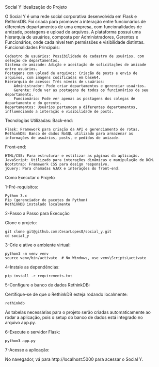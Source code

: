 Social Y
Idealização do Projeto

O Social Y é uma rede social corporativa desenvolvida em Flask e RethinkDB. Foi criada para promover a interação entre funcionários de diferentes departamentos de uma empresa, com funcionalidades de amizade, postagens e upload de arquivos. A plataforma possui uma hierarquia de usuários, composta por Administradores, Gerentes e Funcionários, onde cada nível tem permissões e visibilidade distintas.
Funcionalidades Principais:

    Cadastro de usuários: Possibilidade de cadastro de usuários, com seleção de departamentos.
    Sistema de amizade: Adição e aceitação de solicitações de amizade entre usuários.
    Postagens com upload de arquivos: Criação de posts e envio de arquivos, com imagens codificadas em base64.
    Hierarquia de acesso: Três níveis de usuários:
        Administrador: Pode criar departamentos e gerenciar usuários.
        Gerente: Pode ver as postagens de todos os funcionários de seu departamento.
        Funcionário: Pode ver apenas as postagens dos colegas de departamento e do gerente.
    Departamentos: Usuários pertencem a diferentes departamentos, influenciando a interação e visibilidade de posts.

Tecnologias Utilizadas:
Back-end:

    Flask: Framework para criação da API e gerenciamento de rotas.
    RethinkDB: Banco de dados NoSQL utilizado para armazenar as informações de usuários, posts, e pedidos de amizade.

Front-end:

    HTML/CSS: Para estruturar e estilizar as páginas da aplicação.
    JavaScript: Utilizado para interações dinâmicas e manipulação de DOM.
    Bootstrap: Framework CSS para design responsivo.
    jQuery: Para chamadas AJAX e interações do front-end.

Como Executar o Projeto 

1-Pré-requisitos:

    Python 3.x
    Pip (gerenciador de pacotes do Python)
    RethinkDB instalado localmente

2-Passo a Passo para Execução

Clone o projeto:

    git clone git@github.com:CesarLopesO/social_y.git
    cd social_y

3-Crie e ative o ambiente virtual:


    python3 -m venv venv
    source venv/bin/activate  # No Windows, use venv\Scripts\activate

4-Instale as dependências:


    pip install -r requirements.txt

5-Configure o banco de dados RethinkDB:

Certifique-se de que o RethinkDB esteja rodando localmente:


    rethinkdb

As tabelas necessárias para o projeto serão criadas automaticamente ao rodar a aplicação, pois o setup do banco de dados está integrado no arquivo app.py.

6-Execute o servidor Flask:

    python3 app.py

7-Acesse a aplicação:

No navegador, vá para http://localhost:5000 para acessar o Social Y.